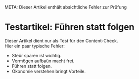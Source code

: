META: Dieser Artikel enthält absichtliche Fehler zur Prüfung

# Testartikel: Führen statt folgen

Dieser Artikel dient nur als Test für den Content-Check.  
Hier ein paar typische Fehler:

- Steür sparen ist wichtig.  
- Vermögen aufbaün macht frei.  
- Führen statt folgen.  
- Ökonomie verstehen bringt Vorteile.  
